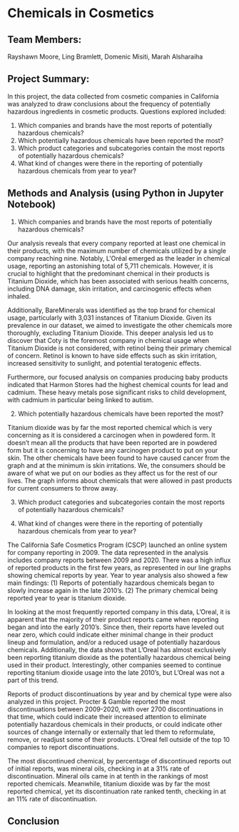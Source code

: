 # Chemicals in Cosmetics

## Team Members:

Rayshawn Moore, Ling Bramlett, Domenic Misiti, Marah Alsharaiha

## Project Summary:
In this project, the data collected from cosmetic companies in California was analyzed to draw conclusions about the frequency of potentially hazardous ingredients in cosmetic products. Questions explored included:
1. Which companies and brands have the most reports of potentially hazardous chemicals?
2. Which potentially hazardous chemicals have been reported the most?
3. Which product categories and subcategories contain the most reports of potentially hazardous chemicals?
4. What kind of changes were there in the reporting of potentially hazardous chemicals from year to year?

## Methods and Analysis (using Python in Jupyter Notebook)
1. Which companies and brands have the most reports of potentially hazardous chemicals?

Our analysis reveals that every company reported at least one chemical in their products, 
with the maximum number of chemicals utilized by a single company reaching nine. Notably, 
L'Oréal emerged as the leader in chemical usage, reporting an astonishing total of 5,711 chemicals. However, 
it is crucial to highlight that the predominant chemical in their products is Titanium Dioxide, 
which has been associated with serious health concerns, including DNA damage, skin irritation, 
and carcinogenic effects when inhaled.

Additionally, BareMinerals was identified as the top brand for chemical usage, 
particularly with 3,031 instances of Titanium Dioxide. Given its prevalence in our dataset, 
we aimed to investigate the other chemicals more thoroughly, excluding Titanium Dioxide. 
This deeper analysis led us to discover that Coty is the foremost company in chemical usage when Titanium Dioxide 
is not considered, with retinol being their primary chemical of concern. Retinol is known to have side effects such 
as skin irritation, increased sensitivity to sunlight, and potential teratogenic effects.

Furthermore, our focused analysis on companies producing baby products indicated that Harmon Stores had the highest chemical counts for lead and cadmium.
These heavy metals pose significant risks to child development, with cadmium in particular being linked to autism.

2. Which potentially hazardous chemicals have been reported the most?

Titanium dioxide was by far the most reported chemical which is very concerning as it is considered a carcinogen when in powdered form. It doesn’t mean all the products that have been reported are in powdered form but it is concerning to have any carcinogen product to put on your skin. The other chemicals have been found to have caused cancer from the graph and at the minimum is skin irritations. We, the consumers should be aware of what we put on our bodies as they affect us for the rest of our lives. The graph informs about chemicals that were allowed in past products for current consumers to throw away. 

3. Which product categories and subcategories contain the most reports of potentially hazardous chemicals?


4. What kind of changes were there in the reporting of potentially hazardous chemicals from year to year?

The California Safe Cosmetics Program (CSCP) launched an online system for company reporting in 2009. The data represented in the analysis includes company reports between 2009 and 2020. There was a high influx of reported products in the first few years, as represented in our line graphs showing chemical reports by year. Year to year analysis also showed a few main findings: (1) Reports of potentially hazardous chemicals began to slowly increase again in the late 2010’s. (2) The primary chemical being reported year to year is titanium dioxide.

In looking at the most frequently reported company in this data, L’Oreal, it is apparent that the majority of their product reports came when reporting began and into the early 2010’s. Since then, their reports have leveled out near zero, which could indicate either minimal change in their product lineup and formulation, and/or a reduced usage of potentially hazardous chemicals. Additionally, the data shows that L’Oreal has almost exclusively been reporting titanium dioxide as the potentially hazardous chemical being used in their product. Interestingly, other companies seemed to continue reporting titanium dioxide usage into the late 2010’s, but L’Oreal was not a part of this trend.

Reports of product discontinuations by year and by chemical type were also analyzed in this project. Procter & Gamble reported the most discontinuations between 2009-2020, with over 2700 discontinuations in that time, which could indicate their increased attention to eliminate potentially hazardous chemicals in their products, or could indicate other sources of change internally or externally that led them to reformulate, remove, or readjust some of their products. L’Oreal fell outside of the top 10 companies to report discontinuations.

The most discontinued chemical, by percentage of discontinued reports out of initial reports, was mineral oils, checking in at a 31% rate of discontinuation. Mineral oils came in at tenth in the rankings of most reported chemicals. Meanwhile, titanium dioxide was by far the most reported chemical, yet its discontinuation rate ranked tenth, checking in at an 11% rate of discontinuation.




## Conclusion
